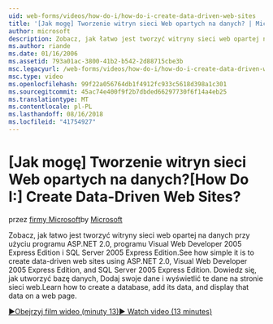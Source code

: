 ```yaml
---
uid: web-forms/videos/how-do-i/how-do-i-create-data-driven-web-sites
title: '[Jak mogę] Tworzenie witryn sieci Web opartych na danych? | Microsoft Docs'
author: microsoft
description: Zobacz, jak łatwo jest tworzyć witryny sieci web opartej na danych przy użyciu programu ASP.NET 2.0, programu Visual Web Developer 2005 Express Edition i SQL Server 2005 Express Edition. Dowiedz się więcej...
ms.author: riande
ms.date: 01/16/2006
ms.assetid: 793a01ac-3800-41b2-b542-2d88715cbe3b
msc.legacyurl: /web-forms/videos/how-do-i/how-do-i-create-data-driven-web-sites
msc.type: video
ms.openlocfilehash: 99f22a056764db1f4912fc933c5618d398a1c301
ms.sourcegitcommit: 45ac74e400f9f2b7dbded66297730f6f14a4eb25
ms.translationtype: MT
ms.contentlocale: pl-PL
ms.lasthandoff: 08/16/2018
ms.locfileid: "41754927"
---
```

<a name="how-do-i-create-data-driven-web-sites"></a><span data-ttu-id="96afa-105">[Jak mogę] Tworzenie witryn sieci Web opartych na danych?</span><span class="sxs-lookup"><span data-stu-id="96afa-105">[How Do I:] Create Data-Driven Web Sites?</span></span>
====================
<span data-ttu-id="96afa-106">przez [firmy Microsoft](https://github.com/microsoft)</span><span class="sxs-lookup"><span data-stu-id="96afa-106">by [Microsoft](https://github.com/microsoft)</span></span>

<span data-ttu-id="96afa-107">Zobacz, jak łatwo jest tworzyć witryny sieci web opartej na danych przy użyciu programu ASP.NET 2.0, programu Visual Web Developer 2005 Express Edition i SQL Server 2005 Express Edition.</span><span class="sxs-lookup"><span data-stu-id="96afa-107">See how simple it is to create data-driven web sites using ASP.NET 2.0, Visual Web Developer 2005 Express Edition, and SQL Server 2005 Express Edition.</span></span> <span data-ttu-id="96afa-108">Dowiedz się, jak utworzyć bazę danych, Dodaj swoje dane i wyświetlić te dane na stronie sieci web.</span><span class="sxs-lookup"><span data-stu-id="96afa-108">Learn how to create a database, add its data, and display that data on a web page.</span></span>

[<span data-ttu-id="96afa-109">&#9654;Obejrzyj film wideo (minuty 13)</span><span class="sxs-lookup"><span data-stu-id="96afa-109">&#9654; Watch video (13 minutes)</span></span>](https://channel9.msdn.com/Blogs/ASP-NET-Site-Videos/how-do-i-create-data-driven-web-sites)
